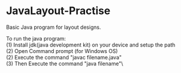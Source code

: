 # JavaLayout-Practise
Basic Java program for layout designs. 


To run the java program:\
(1) Install jdk(java development kit) on your device and setup the path\
(2) Open Command prompt (for Windows OS)\
(2) Execute the command "javac filename.java"\
(3) Then Execute the command "java filename"\
